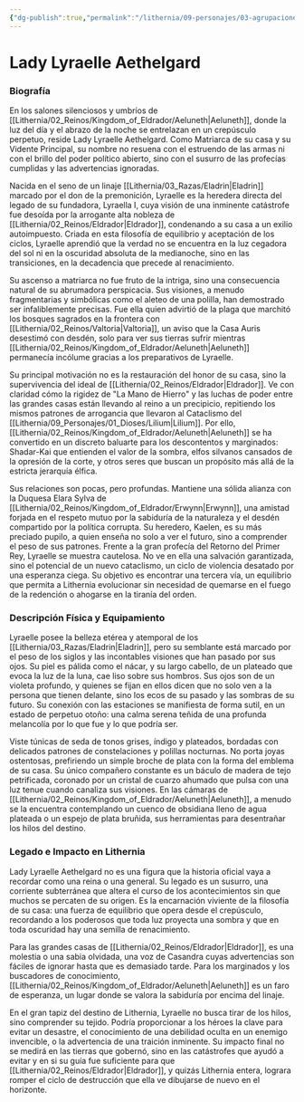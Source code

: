 ```yaml
---
{"dg-publish":true,"permalink":"/lithernia/09-personajes/03-agrupaciones/casa-aethelgard/lady-lyraelle-aethelgard/","tags":["lithernia","personajes","Casa Noble","Eldrador","Eladrin","Vidente"]}
---
```


# Lady Lyraelle Aethelgard

### Biografía

En los salones silenciosos y umbríos de [[Lithernia/02_Reinos/Kingdom_of_Eldrador/Aeluneth\|Aeluneth]], donde la luz del día y el abrazo de la noche se entrelazan en un crepúsculo perpetuo, reside Lady Lyraelle Aethelgard. Como Matriarca de su casa y su Vidente Principal, su nombre no resuena con el estruendo de las armas ni con el brillo del poder político abierto, sino con el susurro de las profecías cumplidas y las advertencias ignoradas.

Nacida en el seno de un linaje [[Lithernia/03_Razas/Eladrin\|Eladrin]] marcado por el don de la premonición, Lyraelle es la heredera directa del legado de su fundadora, Lyraella I, cuya visión de una inminente catástrofe fue desoída por la arrogante alta nobleza de [[Lithernia/02_Reinos/Eldrador\|Eldrador]], condenando a su casa a un exilio autoimpuesto. Criada en esta filosofía de equilibrio y aceptación de los ciclos, Lyraelle aprendió que la verdad no se encuentra en la luz cegadora del sol ni en la oscuridad absoluta de la medianoche, sino en las transiciones, en la decadencia que precede al renacimiento.

Su ascenso a matriarca no fue fruto de la intriga, sino una consecuencia natural de su abrumadora perspicacia. Sus visiones, a menudo fragmentarias y simbólicas como el aleteo de una polilla, han demostrado ser infaliblemente precisas. Fue ella quien advirtió de la plaga que marchitó los bosques sagrados en la frontera con [[Lithernia/02_Reinos/Valtoria\|Valtoria]], un aviso que la Casa Auris desestimó con desdén, solo para ver sus tierras sufrir mientras [[Lithernia/02_Reinos/Kingdom_of_Eldrador/Aeluneth\|Aeluneth]] permanecía incólume gracias a los preparativos de Lyraelle.

Su principal motivación no es la restauración del honor de su casa, sino la supervivencia del ideal de [[Lithernia/02_Reinos/Eldrador\|Eldrador]]. Ve con claridad cómo la rigidez de "La Mano de Hierro" y las luchas de poder entre las grandes casas están llevando al reino a un precipicio, repitiendo los mismos patrones de arrogancia que llevaron al Cataclismo del [[Lithernia/09_Personajes/01_Dioses/Lilium\|Lilium]]. Por ello, [[Lithernia/02_Reinos/Kingdom_of_Eldrador/Aeluneth\|Aeluneth]] se ha convertido en un discreto baluarte para los descontentos y marginados: Shadar-Kai que entienden el valor de la sombra, elfos silvanos cansados de la opresión de la corte, y otros seres que buscan un propósito más allá de la estricta jerarquía élfica.

Sus relaciones son pocas, pero profundas. Mantiene una sólida alianza con la Duquesa Elara Sylva de [[Lithernia/02_Reinos/Kingdom_of_Eldrador/Erwynn\|Erwynn]], una amistad forjada en el respeto mutuo por la sabiduría de la naturaleza y el desdén compartido por la política corrupta. Su heredero, Kaelen, es su más preciado pupilo, a quien enseña no solo a ver el futuro, sino a comprender el peso de sus patrones. Frente a la gran profecía del Retorno del Primer Rey, Lyraelle se muestra cautelosa. No ve en ella una salvación garantizada, sino el potencial de un nuevo cataclismo, un ciclo de violencia desatado por una esperanza ciega. Su objetivo es encontrar una tercera vía, un equilibrio que permita a Lithernia evolucionar sin necesidad de quemarse en el fuego de la redención o ahogarse en la tiranía del orden.

### Descripción Física y Equipamiento

Lyraelle posee la belleza etérea y atemporal de los [[Lithernia/03_Razas/Eladrin\|Eladrin]], pero su semblante está marcado por el peso de los siglos y las incontables visiones que han pasado por sus ojos. Su piel es pálida como el nácar, y su largo cabello, de un plateado que evoca la luz de la luna, cae liso sobre sus hombros. Sus ojos son de un violeta profundo, y quienes se fijan en ellos dicen que no solo ven a la persona que tienen delante, sino los ecos de su pasado y las sombras de su futuro. Su conexión con las estaciones se manifiesta de forma sutil, en un estado de perpetuo otoño: una calma serena teñida de una profunda melancolía por lo que fue y lo que podría ser.

Viste túnicas de seda de tonos grises, índigo y plateados, bordadas con delicados patrones de constelaciones y polillas nocturnas. No porta joyas ostentosas, prefiriendo un simple broche de plata con la forma del emblema de su casa. Su único compañero constante es un báculo de madera de tejo petrificada, coronado por un cristal de cuarzo ahumado que pulsa con una luz tenue cuando canaliza sus visiones. En las cámaras de [[Lithernia/02_Reinos/Kingdom_of_Eldrador/Aeluneth\|Aeluneth]], a menudo se la encuentra contemplando un cuenco de obsidiana lleno de agua plateada o un espejo de plata bruñida, sus herramientas para desentrañar los hilos del destino.

### Legado e Impacto en Lithernia

Lady Lyraelle Aethelgard no es una figura que la historia oficial vaya a recordar como una reina o una general. Su legado es un susurro, una corriente subterránea que altera el curso de los acontecimientos sin que muchos se percaten de su origen. Es la encarnación viviente de la filosofía de su casa: una fuerza de equilibrio que opera desde el crepúsculo, recordando a los poderosos que toda luz proyecta una sombra y que en toda oscuridad hay una semilla de renacimiento.

Para las grandes casas de [[Lithernia/02_Reinos/Eldrador\|Eldrador]], es una molestia o una sabia olvidada, una voz de Casandra cuyas advertencias son fáciles de ignorar hasta que es demasiado tarde. Para los marginados y los buscadores de conocimiento, [[Lithernia/02_Reinos/Kingdom_of_Eldrador/Aeluneth\|Aeluneth]] es un faro de esperanza, un lugar donde se valora la sabiduría por encima del linaje.

En el gran tapiz del destino de Lithernia, Lyraelle no busca tirar de los hilos, sino comprender su tejido. Podría proporcionar a los héroes la clave para evitar un desastre, el conocimiento de una debilidad oculta en un enemigo invencible, o la advertencia de una traición inminente. Su impacto final no se medirá en las tierras que gobernó, sino en las catástrofes que ayudó a evitar y en si su guía fue suficiente para que [[Lithernia/02_Reinos/Eldrador\|Eldrador]], y quizás Lithernia entera, lograra romper el ciclo de destrucción que ella ve dibujarse de nuevo en el horizonte.
